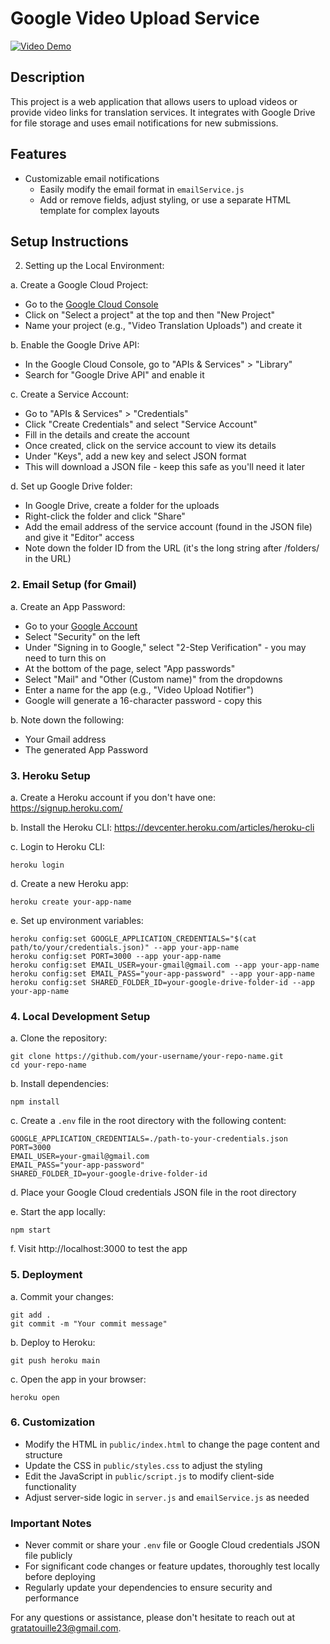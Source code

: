 # Google Video Upload Service

[![Video Demo](https://img.youtube.com/vi/ZLFszmoKKTc/0.jpg)](https://www.youtube.com/watch?v=ZLFszmoKKTc)

## Description

This project is a web application that allows users to upload videos or provide video links for translation services. It integrates with Google Drive for file storage and uses email notifications for new submissions.

## Features

- Customizable email notifications
  - Easily modify the email format in `emailService.js`
  - Add or remove fields, adjust styling, or use a separate HTML template for complex layouts

## Setup Instructions

2. Setting up the Local Environment:

a. Create a Google Cloud Project:

- Go to the [Google Cloud Console](https://console.cloud.google.com/)
- Click on "Select a project" at the top and then "New Project"
- Name your project (e.g., "Video Translation Uploads") and create it

b. Enable the Google Drive API:

- In the Google Cloud Console, go to "APIs & Services" > "Library"
- Search for "Google Drive API" and enable it

c. Create a Service Account:

- Go to "APIs & Services" > "Credentials"
- Click "Create Credentials" and select "Service Account"
- Fill in the details and create the account
- Once created, click on the service account to view its details
- Under "Keys", add a new key and select JSON format
- This will download a JSON file - keep this safe as you'll need it later

d. Set up Google Drive folder:

- In Google Drive, create a folder for the uploads
- Right-click the folder and click "Share"
- Add the email address of the service account (found in the JSON file) and give it "Editor" access
- Note down the folder ID from the URL (it's the long string after /folders/ in the URL)

### 2. Email Setup (for Gmail)

a. Create an App Password:

- Go to your [Google Account](https://myaccount.google.com/)
- Select "Security" on the left
- Under "Signing in to Google," select "2-Step Verification" - you may need to turn this on
- At the bottom of the page, select "App passwords"
- Select "Mail" and "Other (Custom name)" from the dropdowns
- Enter a name for the app (e.g., "Video Upload Notifier")
- Google will generate a 16-character password - copy this

b. Note down the following:

- Your Gmail address
- The generated App Password

### 3. Heroku Setup

a. Create a Heroku account if you don't have one: https://signup.heroku.com/

b. Install the Heroku CLI: https://devcenter.heroku.com/articles/heroku-cli

c. Login to Heroku CLI:

```
heroku login
```

d. Create a new Heroku app:

```
heroku create your-app-name
```

e. Set up environment variables:

```
heroku config:set GOOGLE_APPLICATION_CREDENTIALS="$(cat path/to/your/credentials.json)" --app your-app-name
heroku config:set PORT=3000 --app your-app-name
heroku config:set EMAIL_USER=your-gmail@gmail.com --app your-app-name
heroku config:set EMAIL_PASS="your-app-password" --app your-app-name
heroku config:set SHARED_FOLDER_ID=your-google-drive-folder-id --app your-app-name
```

### 4. Local Development Setup

a. Clone the repository:

```
git clone https://github.com/your-username/your-repo-name.git
cd your-repo-name
```

b. Install dependencies:

```
npm install
```

c. Create a `.env` file in the root directory with the following content:

```
GOOGLE_APPLICATION_CREDENTIALS=./path-to-your-credentials.json
PORT=3000
EMAIL_USER=your-gmail@gmail.com
EMAIL_PASS="your-app-password"
SHARED_FOLDER_ID=your-google-drive-folder-id
```

d. Place your Google Cloud credentials JSON file in the root directory

e. Start the app locally:

```
npm start
```

f. Visit http://localhost:3000 to test the app

### 5. Deployment

a. Commit your changes:

```
git add .
git commit -m "Your commit message"
```

b. Deploy to Heroku:

```
git push heroku main
```

c. Open the app in your browser:

```
heroku open
```

### 6. Customization

- Modify the HTML in `public/index.html` to change the page content and structure
- Update the CSS in `public/styles.css` to adjust the styling
- Edit the JavaScript in `public/script.js` to modify client-side functionality
- Adjust server-side logic in `server.js` and `emailService.js` as needed

### Important Notes

- Never commit or share your `.env` file or Google Cloud credentials JSON file publicly
- For significant code changes or feature updates, thoroughly test locally before deploying
- Regularly update your dependencies to ensure security and performance

For any questions or assistance, please don't hesitate to reach out at gratatouille23@gmail.com.
